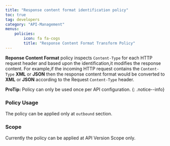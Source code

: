 ```yaml
---
title: "Response content format identification policy"
toc: true
tag: developers
category: "API-Management"
menus: 
    policies:
        icon: fa fa-cogs
        title: "Response Content Format Transform Policy" 
---
```

**Reponse Content Format** policy inspects `Content-Type` for each HTTP request header and based upon the 
identification,it modifies the response content. For example,if the incoming HTTP request contains 
the `Content-Type` **XML** or **JSON** then the response content format would be converted to **XML** or **JSON** according to the 
Request `Content-Type` header.

**ProTip:** Policy can only be used once per API configuration.
{: .notice--info}

### Policy Usage

The policy can be applied only at `outbound` section.

### Scope

Currently the policy can be applied at API Version Scope only.